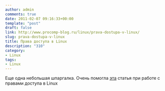 ```yaml
---
author: admin
comments: true
date: 2011-02-07 09:16:33+00:00
template: "post"
draft: false
link: http://www.procomp-blog.ru/linux/prava-dostupa-v-linux/
slug: prava-dostupa-v-linux
title: Права доступа в Linux
description: "310"
category:
- Linux
tags:
- Linux
---
```


Еще одна небольшая шпаргалка. Очень помогла [эта](http://www.k-max.name/linux/prava-dostupa-v-linux-eshhe-odna-malenkaya-shpargalka/) статья при работе с правами доступа в Linux
